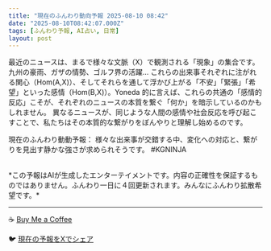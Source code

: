 ```yaml
---
title: "現在のふんわり動向予報 2025-08-10 08:42"
date: "2025-08-10T08:42:07.000Z"
tags: [ふんわり予報, AI占い, 日常]
layout: post
---
```


最近のニュースは、まるで様々な文脈（X）で観測される「現象」の集合です。九州の豪雨、ガザの情勢、ゴルフ界の活躍…  これらの出来事それぞれに注がれる関心（Hom(A,X)）、そしてそれらを通して浮かび上がる「不安」「緊張」「希望」といった感情（Hom(B,X)）。Yoneda 的に言えば、これらの共通の「感情的反応」こそが、それぞれのニュースの本質を繋ぐ「何か」を暗示しているのかもしれません。  異なるニュースが、同じような人間の感情や社会反応を呼び起こすことで、私たちはその本質的な繋がりをぼんやりと理解し始めるのです。


現在のふんわり動動予報：
様々な出来事が交錯する中、変化への対応と、繋がりを見出す静かな強さが求められそうです。 #KGNINJA

<br>
*この予報はAIが生成したエンターテイメントです。内容の正確性を保証するものではありません。ふんわり一日に４回更新されます。みんなにふんわり拡散希望です。*

---
☕️ [Buy Me a Coffee](https://www.buymeacoffee.com/kgninja)

🐦 [現在の予報をXでシェア](https://twitter.com/intent/tweet?text=%E7%8F%BE%E5%9C%A8%E3%81%AE%E3%81%B5%E3%82%93%E3%82%8F%E3%82%8A%E4%BA%88%E5%A0%B1%3A%20%E3%80%8C%E6%9C%80%E8%BF%91%E3%81%AE%E3%83%8B%E3%83%A5%E3%83%BC%E3%82%B9%E3%81%AF%E3%80%81%E3%81%BE%E3%82%8B%E3%81%A7%E6%A7%98%E3%80%85%E3%81%AA%E6%96%87%E8%84%88%EF%BC%88X%EF%BC%89%E3%81%A7%E8%A6%B3%E6%B8%AC%E3%81%95%E3%82%8C%E3%82%8B%E3%80%8C%E7%8F%BE%E8%B1%A1%E3%80%8D%E3%81%AE%E9%9B%86%E5%90%88%E3%81%A7%E3%81%99%E3%80%82%E3%80%8D%23KGNINJA%20%E7%B6%9A%E3%81%8D%E3%81%AF%E3%83%96%E3%83%AD%E3%82%B0%E3%81%A7%EF%BC%81%F0%9F%91%87&url=https%3A%2F%2Fkg-ninja.github.io%2FFunwariyoso%2F)
